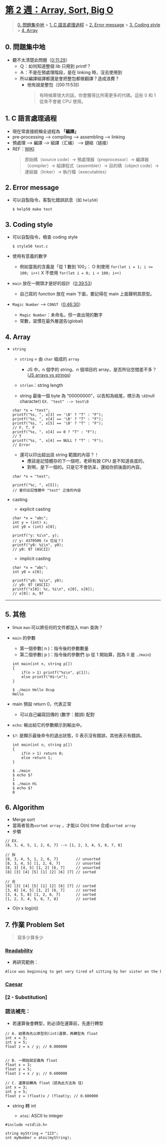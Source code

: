 ##### <!-- ref 放置區 -->

[第 2 週：array, sort, big o]: https://www.bilibili.com/video/BV1DA411Y7jk?p=3
[js arrays vs strings]: https://stackoverflow.com/questions/45803829/memory-overhead-of-typed-arrays-vs-strings

# [第 2 週：Array, Sort, Big O]

> [0. 問題集中地](#0-%E5%95%8F%E9%A1%8C%E9%9B%86%E4%B8%AD%E5%9C%B0) > [1. C 語言處理過程](#1-C-%E8%AA%9E%E8%A8%80%E8%99%95%E7%90%86%E9%81%8E%E7%A8%8B) > [2. Error message](#2-Error-message) > [3. Coding style](#3-Coding-style) > [4. Array](#4-Array)

## 0. 問題集中地

- 聽不太清楚此問題（[0:11:29](https://www.bilibili.com/video/BV1DA411Y7jk?p=3&t=689.1)）
  - Ｑ：如何知道整個 lib 只用到 printf？
  - Ａ：不是在預處理階段，是在 linking 時，沒去使用到
  - 所以編譯組譯都還是會把整包都做翻譯？造成浪費？
    - 他有說是整包（[00:11:53])
      > 有時候庫很大的話，你會獲得比所需更多的代碼。這些 0 和 1 從來不會被 CPU 使用。

## 1. C 語言處理過程

- 現在常直接統稱全過程為 **「編譯」**
- pre-processing --> compiling --> assembling --> linking
- 預處理 --> 編譯 --> 組譯（汇编） --> 鏈結（链接）
- REF：[WIKI](https://zh.wikipedia.org/zh-tw/%E7%B7%A8%E8%AD%AF%E5%99%A8)
  > 原始碼（source code）→ 預處理器（preprocessor）→ 編譯器（compiler）→ 組譯程式（assembler）→ 目的碼（object code）→ 連結器（linker）→ 執行檔（executables）

## 2. Error message

- 可以自製指令，客製化錯誤訊息（如 `help50`）
  ```shell
  $ help50 make test
  ```

## 3. Coding style

- 可以自製指令，檢查 coding style
  ```shell
  $ style50 test.c
  ```
- 使用有意義的數字

  - 例如當我的含義是「從 1 數到 100」：
    O 則使用 `for(let i = 1; i <= 100; i++)`
    X 不使用 `for(let i = 0; i < 100; i++)`

- `main` 放在一開頭才是好的設計（[0:39:53](https://www.bilibili.com/video/BV1DA411Y7jk?p=3&t=2393.4)）

  - 自己寫的 function 放在 main 下面，要記得在 main 上面聲明其原型。

- `Magic Number` --> `CONST`（[0:46:30](https://www.bilibili.com/video/BV1DA411Y7jk?p=3&t=2790.9)）
  - `Magic Number`：未命名，但一直出現的數字
  - 常數，習慣在最外層選告(global)

## 4. Array

- `string`

  - `string` = 由 `char` 組成的 `array`

    - JS 中，n 個字的 string、n 個項目的 array，是否所佔空間差不多？([JS arrays vs strings])

  - `strlen`：string length
  - string 最後一個 byte 為 “00000000”，以告知為結尾，標示為 `\0`(null character)
    `EX. "test" --> test\0`

  ```c=
  char *x = "test";
  printf("%s, ", x[3] == '\0' ? "T" : "F");
  printf("%s, ", x[4] == '\0' ? "T" : "F");
  printf("%s, ", x[5] == '\0' ? "T" : "F");
  // F, T, F
  printf("%s, ", x[4] == 0 ? "T" : "F");
  // T
  printf("%s, ", x[4] == NULL ? "T" : "F");
  // Error
  ```

  - 還可以印出超出該 string 範圍的內容？！
    - 應該是記憶體存的下一個吧，老師有說 CPU 是不知道長度的。
    - 對啊，是下一個的。只是它不會防呆，還給你抓後面的內容。

  ```c=
  char *x = "test";

  printf("%c, ", x[5]);
  // 會印出記憶體中 "test" 之後的內容
  ```

- casting

  - explicit casting

  ```c=
  char *x = "abc";
  int y = (int) x;
  int y0 = (int) x[0];

  printf("y: %i\n", y);
  // y: 4370506 (x 位址？)
  printf("y0: %i\n", y0);
  // y0: 97 (ASCII)
  ```

  - implicit casting

  ```c=
  char *x = "abc";
  int y0 = x[0];

  printf("y0: %i\n", y0);
  // y0: 97 (ASCII)
  printf("x[0]: %c, %i\n", x[0], x[0]);
  // x[0]: a, 97
  ```

---

## 5. 其他

- linux `man`:可以將任何的文件都加入 man 查詢？
- `main` 的參數
  - 第一個參數( n )：指令後的參數數量
  - 第二個參數( p )：指令後的參數們 (p 從 1 開始算，因為 0 是 `./main`)
  ```c=
  int main(int n, string p[])
  {
      if(n > 1) printf("%s\n", p[1]);
      else printf("Hi~\n");
  }
  ```
  ```shell
  $ ./main Hello Ocup
  Hello
  ```
- main 預設 return 0，代表正常
  - 可以自己編寫回傳的 (數字：錯誤) 配對
- `echo`: 輸出給它的參數顯示到輸出中。
- `$?`: 是顯示最後命令的退出狀態，0 表示沒有錯誤，其他表示有錯誤。

  ```c=
  int main(int n, string p[])
  {
      if(n > 1) return 0;
      else return 1;
  }
  ```

  ```shell
  $ ./main
  $ echo $?
  1
  $ ./main Hi
  $ echo $?
  0
  ```

## 6. Algorithm

- Merge sort
- 當兩者皆為`sorted array` ，才能以 O(n) time 合成`sorted array`
- 步驟

```txt=
// EX.
[8, 3, 4, 5, 1, 2, 6, 7] --> [1, 2, 3, 4, 5, 6, 7, 8]

// 拆
[8, 3, 4, 5, 1, 2, 6, 7]        // unsorted
[8, 3, 4, 5] [1, 2, 6, 7]       // unsorted
[8, 3] [4, 5] [1, 2] [6, 7]     // unsorted
[8] [3] [4] [5] [1] [2] [6] [7] // sorted

// 合
[8] [3] [4] [5] [1] [2] [6] [7] // sorted
[3, 8] [4, 5] [1, 2] [6, 7]     // sorted
[3, 4, 5, 8] [1, 2, 6, 7]       // sorted
[1, 2, 3, 4, 5, 6, 7, 8]        // sorted
```

- O(n x log(n))

## 7. 作業 Problem Set

> 寫多少算多少

### [Readability](https://cs50.harvard.edu/x/2021/psets/2/readability/#readability)

- 再研究範例：

```txt
Alice was beginning to get very tired of sitting by her sister on the bank, and of having nothing to do: once or twice she had peeped into the book her sister was reading, but it had no pictures or conversations in it, "and what is the use of a book," thought Alice "without pictures or conversation?" (Grade 8)
```

### [Caesar](https://cs50.harvard.edu/x/2021/psets/2/caesar/)

### [2 - Substitution]

### 語法補充：

- 若運算後會轉型，則必須在運算前，先進行轉型

```c=
// A. 結果為先以原型別(int)運算，再轉型為 float
int x = 3;
int y = 5;
float z = x / y; // 0.000000


// B. 一開始就定義為 float
float x = 3;
float y = 5;
float z = x / y; // 0.600000

// C. 運算前轉為 float（認為此方法為 佳）
int x = 3;
int y = 5;
float z = (float)x / (float)y; // 0.600000
```

- string 轉 int

  - `atoi`: ASCII to integer

```c=
#include <stdlib.h>

string myString = "123";
int myNumber = atoi(myString);
```
